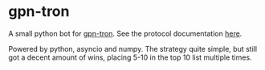 gpn-tron
========

A small python bot for  [gpn-tron](https://github.com/freehuntx/gpn-tron).
See the protocol documentation [here](https://github.com/freehuntx/gpn-tron/blob/master/PROTOCOL.md).

Powered by python, asyncio and numpy. The strategy quite simple, but still got a decent amount of wins, placing 5-10 in
the top 10 list multiple times.
